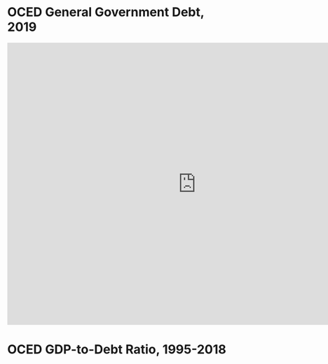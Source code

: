 # OCED General Government Debt, 2019
<iframe src="https://data.oecd.org/chart/6gIj" width="860" height="645" style="border: 0" mozallowfullscreen="true" webkitallowfullscreen="true" allowfullscreen="true"><a href="https://data.oecd.org/chart/6gIj" target="_blank">OECD Chart: General government debt, Total, % of GDP, Annual, 2019</a></iframe>

# OCED GDP-to-Debt Ratio, 1995-2018
<div class="flourish-embed flourish-chart" data-src="visualisation/5280318"><script src="https://public.flourish.studio/resources/embed.js"></script></div>
